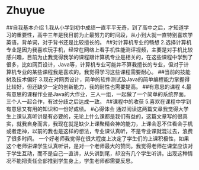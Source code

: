 # Zhuyue
##自我基本介绍
  1.我从小学到初中成绩一直平平无奇，到了高中之后，才知道学习的重要性，高中三年是我目前为止最努力的时间段，从小到大就一直特别喜欢学英语，背单词，对于背书还是比较擅长的。
##对计算机专业的畅想
  2.选择计算机专业是因为我喜欢玩手机，经常在网络上看手机性能测评视频，主要是对手机比较感兴趣，目前为止我觉得我学的课程跟计算机专业是相关的，在这些课程中学到了很多，比如网页设计，Java等，计算机专业可能并不算我擅长的专业，但对于计算机专业的某些课程我是喜欢的。我觉得学习这些课程需要耐心。
##当前的技能树及技术偏好
  3.现在对网页设计，简单的软件测试及Java的简单编程能力掌握得比较好，但还缺少一定的创新能力，我的耐性也需要提高。
##有意思的课程
  4.最有意思的课程作业是Java的大作业，三人一组，一起做了一个简单的系统界面。三个人一起合作，有过分歧之后达成一致。
##课程中的收获
  5.喜欢在课程中学到有意思又有用的知识和一份好成绩。
#心得体会
  通过阅读这两篇文章我觉得大学生上课认真听讲是有必要的，无论上什么课都是我们有益的，这篇文章写的很真实，就我自身而言，我现在就是缺少上课聚精会神的能力，上课会忍不住看会手机或者走神，以前的我也是这样的想法，专业课认真听，不是专业课就混过去，浪费了很多时间。
  一个好老师我觉得在很大程度上决定了学生们的上课积极性，如果这个老师讲课学生认真听讲，是对一个老师最大的赞同。我觉得老师在课堂应该对于学生互动，而不是自己一直讲，从头讲到尾，却没有几个学生听讲。出现这种情况不能把责任全部推到学生身上，学生老师都需要反思。
